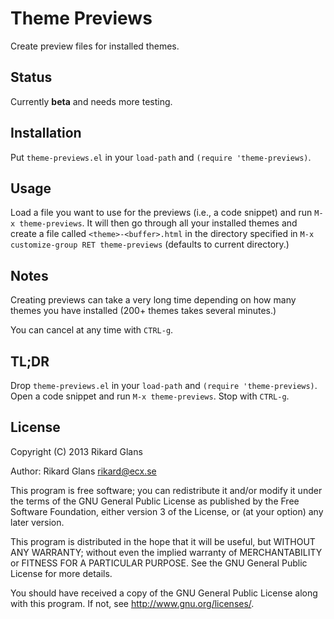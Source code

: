 # Theme Previews

Create preview files for installed themes.

## Status

Currently **beta** and needs more testing.

## Installation

Put `theme-previews.el` in your `load-path` and `(require 'theme-previews)`.

## Usage

Load a file you want to use for the previews (i.e., a code snippet) and run
`M-x theme-previews`. It will then go through all your installed themes and
create a file called `<theme>-<buffer>.html` in the directory specified in
`M-x customize-group RET theme-previews` (defaults to current directory.)

## Notes

Creating previews can take a very long time depending on how many themes you
have installed (200+ themes takes several minutes.)

You can cancel at any time with `CTRL-g`.

## TL;DR

Drop `theme-previews.el` in your `load-path` and `(require 'theme-previews)`.
Open a code snippet and run `M-x theme-previews`. Stop with `CTRL-g`.

## License

Copyright (C) 2013 Rikard Glans

Author: Rikard Glans <rikard@ecx.se>

This program is free software; you can redistribute it and/or modify
it under the terms of the GNU General Public License as published by
the Free Software Foundation, either version 3 of the License, or
(at your option) any later version.

This program is distributed in the hope that it will be useful,
but WITHOUT ANY WARRANTY; without even the implied warranty of
MERCHANTABILITY or FITNESS FOR A PARTICULAR PURPOSE.  See the
GNU General Public License for more details.

You should have received a copy of the GNU General Public License
along with this program.  If not, see <http://www.gnu.org/licenses/>.

